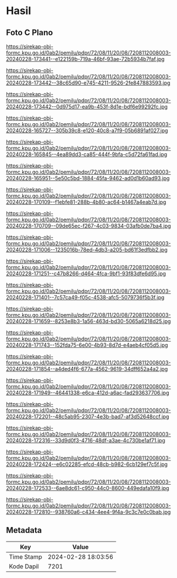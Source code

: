 # Hasil

## Foto C Plano

https://sirekap-obj-formc.kpu.go.id/0ab2/pemilu/pdpr/72/08/11/20/08/7208112008003-20240228-173441--e122159b-719a-46bf-93ae-72b5934b7faf.jpg

https://sirekap-obj-formc.kpu.go.id/0ab2/pemilu/pdpr/72/08/11/20/08/7208112008003-20240228-173442--38c65d90-e745-4211-9526-2fe847883593.jpg

https://sirekap-obj-formc.kpu.go.id/0ab2/pemilu/pdpr/72/08/11/20/08/7208112008003-20240228-173442--0d975d17-ea9b-453f-8d1e-bdf6e99292fc.jpg

https://sirekap-obj-formc.kpu.go.id/0ab2/pemilu/pdpr/72/08/11/20/08/7208112008003-20240228-165727--305b39c8-e120-40c8-a7f9-05b6891af027.jpg

https://sirekap-obj-formc.kpu.go.id/0ab2/pemilu/pdpr/72/08/11/20/08/7208112008003-20240228-165845--4ea89dd3-ca85-444f-9bfa-c5d72fa61fad.jpg

https://sirekap-obj-formc.kpu.go.id/0ab2/pemilu/pdpr/72/08/11/20/08/7208112008003-20240228-165951--5e50c5bd-1884-45fa-9462-ad0d1b60ad93.jpg

https://sirekap-obj-formc.kpu.go.id/0ab2/pemilu/pdpr/72/08/11/20/08/7208112008003-20240228-170109--f1ebfe81-288b-4b80-ac64-b1467a4eab7d.jpg

https://sirekap-obj-formc.kpu.go.id/0ab2/pemilu/pdpr/72/08/11/20/08/7208112008003-20240228-170709--09de65ec-f267-4c03-9834-03afb0de7ba4.jpg

https://sirekap-obj-formc.kpu.go.id/0ab2/pemilu/pdpr/72/08/11/20/08/7208112008003-20240228-171006--1235016b-78ed-4db3-a205-bd61f3edfbb2.jpg

https://sirekap-obj-formc.kpu.go.id/0ab2/pemilu/pdpr/72/08/11/20/08/7208112008003-20240228-171251--c47b8266-d464-4fca-9bf1-93f83dfe6d95.jpg

https://sirekap-obj-formc.kpu.go.id/0ab2/pemilu/pdpr/72/08/11/20/08/7208112008003-20240228-171401--7c57ca49-f05c-4538-afc5-5079736f5b3f.jpg

https://sirekap-obj-formc.kpu.go.id/0ab2/pemilu/pdpr/72/08/11/20/08/7208112008003-20240228-171659--8253e8b3-1a56-463d-bd30-5065a6218d25.jpg

https://sirekap-obj-formc.kpu.go.id/0ab2/pemilu/pdpr/72/08/11/20/08/7208112008003-20240228-171743--152fda75-6e00-4b93-8d7d-e4aeb4cf05d5.jpg

https://sirekap-obj-formc.kpu.go.id/0ab2/pemilu/pdpr/72/08/11/20/08/7208112008003-20240228-171854--a4ded4f6-677a-4562-9619-34dff652a4a2.jpg

https://sirekap-obj-formc.kpu.go.id/0ab2/pemilu/pdpr/72/08/11/20/08/7208112008003-20240228-171949--46441338-e6ca-412d-a6ac-fad293637706.jpg

https://sirekap-obj-formc.kpu.go.id/0ab2/pemilu/pdpr/72/08/11/20/08/7208112008003-20240228-172201--48c5ab95-2307-4e3b-bad7-af3d52648ccf.jpg

https://sirekap-obj-formc.kpu.go.id/0ab2/pemilu/pdpr/72/08/11/20/08/7208112008003-20240228-172316--33d9d0f3-4716-48df-a3ae-4c730be1af71.jpg

https://sirekap-obj-formc.kpu.go.id/0ab2/pemilu/pdpr/72/08/11/20/08/7208112008003-20240228-172424--e6c02285-efcd-48cb-b982-6cb129ef7c5f.jpg

https://sirekap-obj-formc.kpu.go.id/0ab2/pemilu/pdpr/72/08/11/20/08/7208112008003-20240228-172533--6ae8dc61-c950-44c0-8600-449edafa10f9.jpg

https://sirekap-obj-formc.kpu.go.id/0ab2/pemilu/pdpr/72/08/11/20/08/7208112008003-20240228-172810--938760a6-c434-4ee4-9f4a-9c3c7e0c0bab.jpg


## Metadata

| Key        | Value               |
| ---------- | ------------------- |
| Time Stamp | 2024-02-28 18:03:56 |
| Kode Dapil | 7201                |



